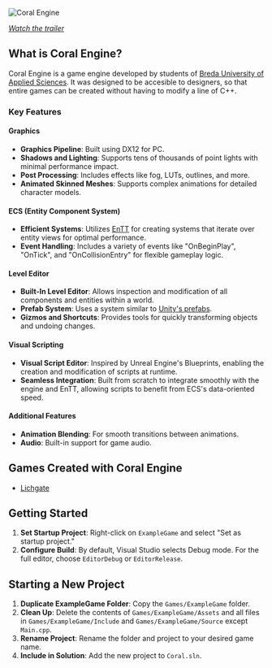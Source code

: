 ![Coral Engine](https://github.com/BredaUniversityGames/2324-Y2C-PR-Top-Down/assets/98277839/80b868c5-b16f-4afb-b8f4-0cee822c2120)

[*Watch the trailer*](https://youtu.be/Z4UFHaJ_ulQ?si=YbU7SAVAXNSH-myE)

## What is Coral Engine?

Coral Engine is a game engine developed by students of [Breda University of Applied Sciences](https://www.buas.nl/en/programmes/creative-media-and-game-technologies). It was designed to be accesible to designers, so that entire games can be created without having to modify a line of C++.

### Key Features

#### Graphics
- **Graphics Pipeline**: Built using DX12 for PC.
- **Shadows and Lighting**: Supports tens of thousands of point lights with minimal performance impact.
- **Post Processing**: Includes effects like fog, LUTs, outlines, and more.
- **Animated Skinned Meshes**: Supports complex animations for detailed character models.

#### ECS (Entity Component System)
- **Efficient Systems**: Utilizes [EnTT](https://github.com/skypjack/entt) for creating systems that iterate over entity views for optimal performance.
- **Event Handling**: Includes a variety of events like "OnBeginPlay", "OnTick", and "OnCollisionEntry" for flexible gameplay logic.

#### Level Editor
- **Built-In Level Editor**: Allows inspection and modification of all components and entities within a world.
- **Prefab System**: Uses a system similar to [Unity's prefabs](https://docs.unity3d.com/Manual/Prefabs.html).
- **Gizmos and Shortcuts**: Provides tools for quickly transforming objects and undoing changes.

#### Visual Scripting
- **Visual Script Editor**: Inspired by Unreal Engine's Blueprints, enabling the creation and modification of scripts at runtime.
- **Seamless Integration**: Built from scratch to integrate smoothly with the engine and EnTT, allowing scripts to benefit from ECS's data-oriented speed.

#### Additional Features
- **Animation Blending**: For smooth transitions between animations.
- **Audio**: Built-in support for game audio.

## Games Created with Coral Engine
- [Lichgate](https://buas.itch.io/lichgate)

## Getting Started

1. **Set Startup Project**: Right-click on `ExampleGame` and select "Set as startup project."
2. **Configure Build**: By default, Visual Studio selects Debug mode. For the full editor, choose `EditorDebug` or `EditorRelease`.

## Starting a New Project

1. **Duplicate ExampleGame Folder**: Copy the `Games/ExampleGame` folder.
2. **Clean Up**: Delete the contents of `Games/ExampleGame/Assets` and all files in `Games/ExampleGame/Include` and `Games/ExampleGame/Source` except `Main.cpp`.
3. **Rename Project**: Rename the folder and project to your desired game name.
4. **Include in Solution**: Add the new project to `Coral.sln`.

